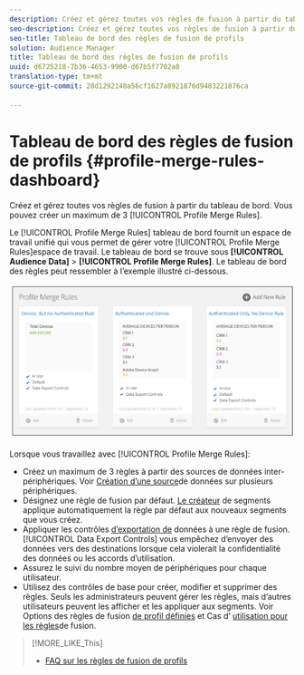 ```yaml
---
description: Créez et gérez toutes vos règles de fusion à partir du tableau de bord. Vous pouvez créer au maximum 3 règles de fusion de profils.
seo-description: Créez et gérez toutes vos règles de fusion à partir du tableau de bord. Vous pouvez créer au maximum 3 règles de fusion de profils.
seo-title: Tableau de bord des règles de fusion de profils
solution: Audience Manager
title: Tableau de bord des règles de fusion de profils
uuid: d6725218-7b36-4653-9900-d67b5f7702a0
translation-type: tm+mt
source-git-commit: 28d1292140a56cf1627a8921876d9483221876ca

---
```



# Tableau de bord des règles de fusion de profils {#profile-merge-rules-dashboard}

Créez et gérez toutes vos règles de fusion à partir du tableau de bord. Vous pouvez créer un maximum de 3 [!UICONTROL Profile Merge Rules].

Le [!UICONTROL Profile Merge Rules] tableau de bord fournit un espace de travail unifié qui vous permet de gérer votre [!UICONTROL Profile Merge Rules]espace de travail. Le tableau de bord se trouve sous **[!UICONTROL Audience Data]** &gt; **[!UICONTROL Profile Merge Rules]**. Le tableau de bord des règles peut ressembler à l’exemple illustré ci-dessous.

![](assets/profile-dashboard.png)

Lorsque vous travaillez avec [!UICONTROL Profile Merge Rules]:

* Créez un maximum de 3 règles à partir des sources de données inter-périphériques. Voir [Création d’une source](../../features/profile-merge-rules/merge-rules-start.md#create-data-source)de données sur plusieurs périphériques.
* Désignez une règle de fusion par défaut. [Le créateur](../../features/segments/segment-builder.md) de segments applique automatiquement la règle par défaut aux nouveaux segments que vous créez.
* Appliquer les contrôles [d’exportation de](../../features/data-export-controls.md) données à une règle de fusion. [!UICONTROL Data Export Controls] vous empêchez d’envoyer des données vers des destinations lorsque cela violerait la confidentialité des données ou les accords d’utilisation.
* Assurez le suivi du nombre moyen de périphériques pour chaque utilisateur.
* Utilisez des contrôles de base pour créer, modifier et supprimer des règles. Seuls les administrateurs peuvent gérer les règles, mais d’autres utilisateurs peuvent les afficher et les appliquer aux segments. Voir Options des règles de fusion [de profil définies](../../features/profile-merge-rules/merge-rule-definitions.md) et Cas d’ [utilisation pour les règles](../../features/profile-merge-rules/merge-rule-targeting-options.md)de fusion.

>[!MORE_LIKE_This]
>
>* [FAQ sur les règles de fusion de profils](../../faq/faq-profile-merge.md)

